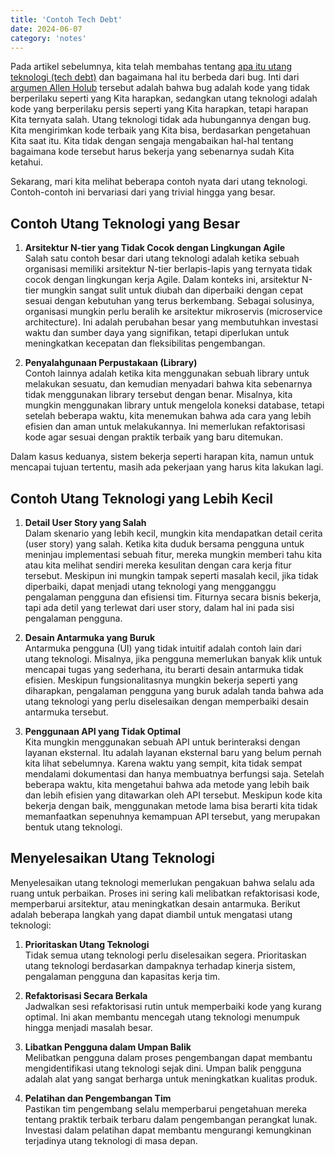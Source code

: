 ```yaml
---
title: 'Contoh Tech Debt'
date: 2024-06-07
category: 'notes'
---
```


Pada artikel sebelumnya, kita telah membahas tentang [apa itu utang teknologi (tech debt)](/2024/05/hutang-teknis/) dan bagaimana hal itu berbeda dari bug. Inti dari [argumen Allen Holub](https://holub.com/technical-debt/) tersebut adalah bahwa bug adalah kode yang tidak berperilaku seperti yang Kita harapkan, sedangkan utang teknologi adalah kode yang berperilaku persis seperti yang Kita harapkan, tetapi harapan Kita ternyata salah. Utang teknologi tidak ada hubungannya dengan bug. Kita mengirimkan kode terbaik yang Kita bisa, berdasarkan pengetahuan Kita saat itu. Kita tidak dengan sengaja mengabaikan hal-hal tentang bagaimana kode tersebut harus bekerja yang sebenarnya sudah Kita ketahui.

Sekarang, mari kita melihat beberapa contoh nyata dari utang teknologi. Contoh-contoh ini bervariasi dari yang trivial hingga yang besar.

## Contoh Utang Teknologi yang Besar

1. **Arsitektur N-tier yang Tidak Cocok dengan Lingkungan Agile**  
   Salah satu contoh besar dari utang teknologi adalah ketika sebuah organisasi memiliki arsitektur N-tier berlapis-lapis yang ternyata tidak cocok dengan lingkungan kerja Agile. Dalam konteks ini, arsitektur N-tier mungkin sangat sulit untuk diubah dan diperbaiki dengan cepat sesuai dengan kebutuhan yang terus berkembang. Sebagai solusinya, organisasi mungkin perlu beralih ke arsitektur mikroservis (microservice architecture). Ini adalah perubahan besar yang membutuhkan investasi waktu dan sumber daya yang signifikan, tetapi diperlukan untuk meningkatkan kecepatan dan fleksibilitas pengembangan.

2. **Penyalahgunaan Perpustakaan (Library)**  
   Contoh lainnya adalah ketika kita menggunakan sebuah library untuk melakukan sesuatu, dan kemudian menyadari bahwa kita sebenarnya tidak menggunakan library tersebut dengan benar. Misalnya, kita mungkin menggunakan library untuk mengelola koneksi database, tetapi setelah beberapa waktu, kita menemukan bahwa ada cara yang lebih efisien dan aman untuk melakukannya. Ini memerlukan refaktorisasi kode agar sesuai dengan praktik terbaik yang baru ditemukan.

Dalam kasus keduanya, sistem bekerja seperti harapan kita, namun untuk mencapai tujuan tertentu, masih ada pekerjaan yang harus kita lakukan lagi.

## Contoh Utang Teknologi yang Lebih Kecil

1. **Detail User Story yang Salah**  
   Dalam skenario yang lebih kecil, mungkin kita mendapatkan detail cerita (user story) yang salah. Ketika kita duduk bersama pengguna untuk meninjau implementasi sebuah fitur, mereka mungkin memberi tahu kita atau kita melihat sendiri mereka kesulitan dengan cara kerja fitur tersebut. Meskipun ini mungkin tampak seperti masalah kecil, jika tidak diperbaiki, dapat menjadi utang teknologi yang mengganggu pengalaman pengguna dan efisiensi tim. Fiturnya secara bisnis bekerja, tapi ada detil yang terlewat dari user story, dalam hal ini pada sisi pengalaman pengguna.

2. **Desain Antarmuka yang Buruk**  
   Antarmuka pengguna (UI) yang tidak intuitif adalah contoh lain dari utang teknologi. Misalnya, jika pengguna memerlukan banyak klik untuk mencapai tugas yang sederhana, itu berarti desain antarmuka tidak efisien. Meskipun fungsionalitasnya mungkin bekerja seperti yang diharapkan, pengalaman pengguna yang buruk adalah tanda bahwa ada utang teknologi yang perlu diselesaikan dengan memperbaiki desain antarmuka tersebut.

3. **Penggunaan API yang Tidak Optimal**  
   Kita mungkin menggunakan sebuah API untuk berinteraksi dengan layanan eksternal. Itu adalah layanan eksternal baru yang belum pernah kita lihat sebelumnya. Karena waktu yang sempit, kita tidak sempat mendalami dokumentasi dan hanya membuatnya berfungsi saja. Setelah beberapa waktu, kita mengetahui bahwa ada metode yang lebih baik dan lebih efisien yang ditawarkan oleh API tersebut. Meskipun kode kita bekerja dengan baik, menggunakan metode lama bisa berarti kita tidak memanfaatkan sepenuhnya kemampuan API tersebut, yang merupakan bentuk utang teknologi.

## Menyelesaikan Utang Teknologi

Menyelesaikan utang teknologi memerlukan pengakuan bahwa selalu ada ruang untuk perbaikan. Proses ini sering kali melibatkan refaktorisasi kode, memperbarui arsitektur, atau meningkatkan desain antarmuka. Berikut adalah beberapa langkah yang dapat diambil untuk mengatasi utang teknologi:

1. **Prioritaskan Utang Teknologi**  
   Tidak semua utang teknologi perlu diselesaikan segera. Prioritaskan utang teknologi berdasarkan dampaknya terhadap kinerja sistem, pengalaman pengguna dan kapasitas kerja tim.

2. **Refaktorisasi Secara Berkala**  
   Jadwalkan sesi refaktorisasi rutin untuk memperbaiki kode yang kurang optimal. Ini akan membantu mencegah utang teknologi menumpuk hingga menjadi masalah besar.

3. **Libatkan Pengguna dalam Umpan Balik**  
   Melibatkan pengguna dalam proses pengembangan dapat membantu mengidentifikasi utang teknologi sejak dini. Umpan balik pengguna adalah alat yang sangat berharga untuk meningkatkan kualitas produk.

4. **Pelatihan dan Pengembangan Tim**  
   Pastikan tim pengembang selalu memperbarui pengetahuan mereka tentang praktik terbaik terbaru dalam pengembangan perangkat lunak. Investasi dalam pelatihan dapat membantu mengurangi kemungkinan terjadinya utang teknologi di masa depan.